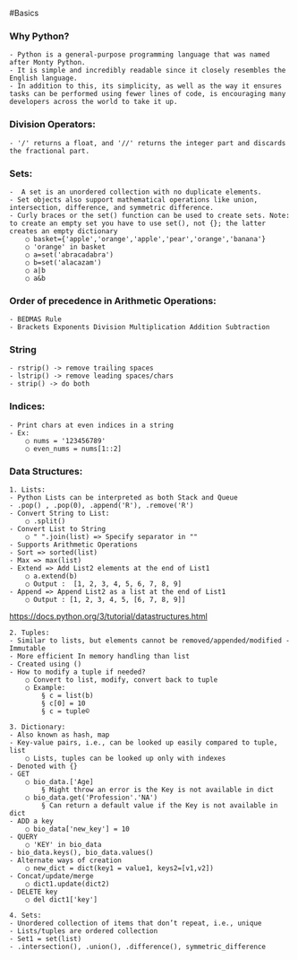 #Basics

### Why Python?

	- Python is a general-purpose programming language that was named after Monty Python. 
	- It is simple and incredibly readable since it closely resembles the English language. 
	- In addition to this, its simplicity, as well as the way it ensures tasks can be performed using fewer lines of code, is encouraging many developers across the world to take it up. 

### Division Operators:
	- '/' returns a float, and '//' returns the integer part and discards the fractional part.

### Sets:
	-  A set is an unordered collection with no duplicate elements.
	- Set objects also support mathematical operations like union, intersection, difference, and symmetric difference.
	- Curly braces or the set() function can be used to create sets. Note: to create an empty set you have to use set(), not {}; the latter creates an empty dictionary
		○ basket={'apple','orange','apple','pear','orange','banana'}
		○ 'orange' in basket
		○ a=set('abracadabra')
		○ b=set('alacazam')
		○ a|b
		○ a&b

### Order of precedence in Arithmetic Operations:
	- BEDMAS Rule
	- Brackets Exponents Division Multiplication Addition Subtraction

### String 
	- rstrip() -> remove trailing spaces
	- lstrip() -> remove leading spaces/chars
	- strip() -> do both

### Indices:
	- Print chars at even indices in a string
	- Ex:
		○ nums = '123456789'
		○ even_nums = nums[1::2]

### Data Structures:

	1. Lists:
	- Python Lists can be interpreted as both Stack and Queue
	- .pop() , .pop(0), .append('R'), .remove('R')
	- Convert String to List:
		○ .split()
	- Convert List to String
		○ " ".join(list) => Specify separator in ""
	- Supports Arithmetic Operations
	- Sort => sorted(list)
	- Max => max(list)
	- Extend => Add List2 elements at the end of List1
		○ a.extend(b)
		○ Output :  [1, 2, 3, 4, 5, 6, 7, 8, 9]
	- Append => Append List2 as a list at the end of List1
		○ Output : [1, 2, 3, 4, 5, [6, 7, 8, 9]]

https://docs.python.org/3/tutorial/datastructures.html

	2. Tuples:
	- Similar to lists, but elements cannot be removed/appended/modified - Immutable 
	- More efficient In memory handling than list
	- Created using ()
	- How to modify a tuple if needed?
		○ Convert to list, modify, convert back to tuple
		○ Example:
			§ c = list(b)
			§ c[0] = 10
			§ c = tuple©

	3. Dictionary:
	- Also known as hash, map
	- Key-value pairs, i.e., can be looked up easily compared to tuple, list
		○ Lists, tuples can be looked up only with indexes
	- Denoted with {}
	- GET
		○ bio_data.['Age]
			§ Might throw an error is the Key is not available in dict
		○ bio_data.get('Profession'.'NA')
			§ Can return a default value if the Key is not available in dict
	- ADD a key
		○ bio_data['new_key'] = 10
	- QUERY
		○ 'KEY' in bio_data
	- bio_data.keys(), bio_data.values()
	- Alternate ways of creation
		○ new_dict = dict(key1 = value1, keys2=[v1,v2])
	- Concat/update/merge
		○ dict1.update(dict2)
	- DELETE key
		○ del dict1['key']

	4. Sets:
	- Unordered collection of items that don’t repeat, i.e., unique
	- Lists/tuples are ordered collection
	- Set1 = set(list)
	- .intersection(), .union(), .difference(), symmetric_difference
